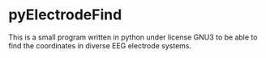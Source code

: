 # pyElectrodeFind
This is a small program written in python under license GNU3 to be able to find the coordinates in diverse EEG electrode systems.
